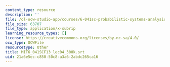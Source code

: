 ```yaml
---
content_type: resource
description: ''
file: /ol-ocw-studio-app/courses/6-041sc-probabilistic-systems-analysis-and-applied-probability-fall-2013/21a6e5ecc85050c8a3a62abdc265ca16_MIT6_041SCF13_lec04_300k.vtt
file_size: 63707
file_type: application/x-subrip
learning_resource_types: []
license: https://creativecommons.org/licenses/by-nc-sa/4.0/
ocw_type: OCWFile
resourcetype: Other
title: MIT6_041SCF13_lec04_300k.srt
uid: 21a6e5ec-c850-50c8-a3a6-2abdc265ca16
---
```

